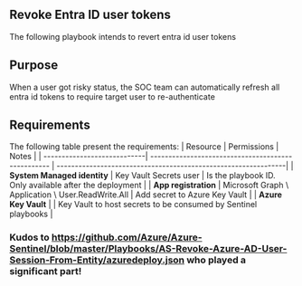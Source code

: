 ## Revoke Entra ID user tokens

The following playbook intends to revert entra id user tokens

## Purpose

When a user got risky status, the SOC team can automatically refresh all entra id tokens to require target user to re-authenticate

## Requirements

The following table present the requirements:
| Resource                    |  Permissions                               	   | Notes  	                                                    |
| ----------------------------| -------------------------------------------------- | ---------------------------------------------------------------| 
| **System Managed identity** | Key Vault Secrets user                     	   | Is the playbook ID. Only available after the deployment 	    |
| **App registration**        | Microsoft Graph \ Application \ User.ReadWrite.All | Add secret to Azure Key Vault                          	    | 
| **Azure Key Vault**         |                                            	   | Key Vault to host secrets to be consumed by Sentinel playbooks |

### Kudos to https://github.com/Azure/Azure-Sentinel/blob/master/Playbooks/AS-Revoke-Azure-AD-User-Session-From-Entity/azuredeploy.json who played a significant part!
